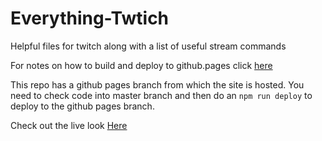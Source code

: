 # Everything-Twtich
Helpful files for twitch along with a list of useful stream commands

For notes on how to build and deploy to github.pages click [here](https://dev.to/yuribenjamin/how-to-deploy-react-app-in-github-pages-2a1f)

This repo has a github pages branch from which the site is hosted. You need to check code into master branch and then do an ```npm run deploy```
to deploy to the github pages branch.

Check out the live look [Here](https://jalen002.github.io/Everything-Twitch/#/)